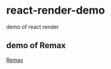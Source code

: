 # react-render-demo

demo of react render

## demo of Remax

[Remax](https://github.com/remaxjs/remax)
